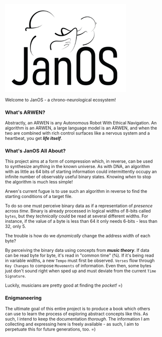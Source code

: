 <picture>
    <source media="(prefers-color-scheme: light)" srcset="https://raw.githubusercontent.com/Ignite-Laboratories/Enigmaneering/main/Logo%20-%20JanOS%20-%20Light.png">
    <source media="(prefers-color-scheme: dark)" srcset="https://raw.githubusercontent.com/Ignite-Laboratories/Enigmaneering/main/Logo%20-%20JanOS%20-%20Dark.png">
    <img alt="JanOS Logo" src="https://raw.githubusercontent.com/Ignite-Laboratories/Enigmaneering/main/Logo%20-%20JanOS%20-%20Light.png" width="400" >
</picture>

Welcome to JanOS - a chrono-neurological ecosystem!

### What's ARWEN?
Abstractly, an ARWEN is any Autonomous Robot With Ethical Navigation.  An algorithm is an ARWEN, a large language model
is an ARWEN, and when the two are combined with rich control surfaces like a nervous system and a heartbeat, you get
_**life itself**_.

### What's JanOS All About?

This project aims at a form of compression which, in reverse, can be used to synthesize anything in the known
universe.  As with DNA, an algorithm with as little as 64 bits of starting information could intermittently occupy
an infinite number of observably useful binary states.  Knowing _when_ to stop the algorithm is much less simple!

Arwen's current fugue is to use such an algorithm in reverse to find the starting conditions of a target file.

To do so one must perceive binary data as if a representation of _presence_ across _time_.  Binary is already processed
in logical widths of 8-bits called `bytes`, but they _technically_ could be read at several different widths.  For
instance, if the value of a byte is less than 64 it only needs 6-bits - less than 32, only 5.

The trouble is how do we _dynamically_ change the address width of each byte?

By perceiving the binary data using concepts from _**music theory**_.  If data can be read byte for byte, it's read in 
"common time" (4⁄4). If it's being read in variable widths, a new `Tempo` must first be observed. `Verses` flow through 
`Key Changes` to compose `Movements` of information.  Even then, some bytes just don't sound right when sped up and must 
deviate from the current `Time Signature`.

Luckily, musicians are pretty good at finding the _pocket!_ =)

### Enigmaneering

The ultimate goal of this entire project is to produce a book which others can use to learn the process of exploring
abstract concepts like this.  As such, I intend to keep the documentation _thorough_.  The information I am collecting 
and expressing here is freely available - as such, I aim to perpetuate this for future generations, too. =)